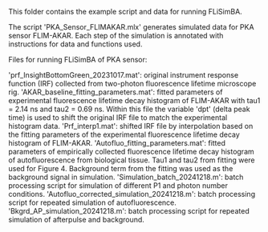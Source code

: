 This folder contains the example script and data for running FLiSimBA.

The script 'PKA_Sensor_FLIMAKAR.mlx' generates simulated data for PKA sensor FLIM-AKAR.
Each step of the simulation is annotated with instructions for data and functions used.

Files for running FLiSimBA of PKA sensor:

'prf_InsightBottomGreen_20231017.mat': original instrument response function (IRF) collected from two-photon fluorescence lifetime microscope rig.
'AKAR_baseline_fitting_parameters.mat': fitted parameters of experimental fluorescence lifetime decay histogram of FLIM-AKAR with tau1 = 2.14 ns and tau2 = 0.69 ns. Within this file the variable 'dpt' (delta peak time) is used to shift the original IRF file to match the experimental histogram data.
'Prf_interp1.mat': shifted IRF file by interpolation based on the fitting parameters of the experimental fluorescence lifetime decay histogram of FLIM-AKAR.
'Autofluo_fitting_parameters.mat': fitted parameters of empirically collected fluorescence lifetime decay histogram of autofluorescence from biological tissue. Tau1 and tau2 from fitting were used for Figure 4. Background term from the fitting was used as the background signal in simulation.
'Simulation_batch_20241218.m': batch processing script for simulation of different P1 and photon number conditions.
'Autofluo_corrected_simulation_20241218.m': batch processing script for repeated simulation of autofluorescence.
'Bkgrd_AP_simulation_20241218.m': batch processing script for repeated simulation of afterpulse and background.
